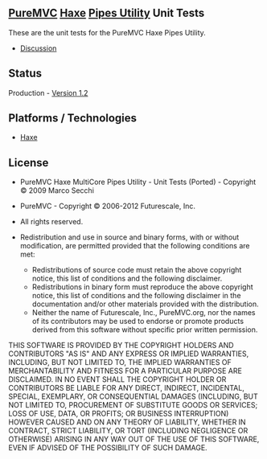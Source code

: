 ## [PureMVC](http://puremvc.github.com/) [Haxe](https://github.com/PureMVC/puremvc-haxe-multicore-framework/wiki) [Pipes Utility](https://github.com/PureMVC/puremvc-haxe-util-pipes/wiki) Unit Tests
These are the unit tests for the PureMVC Haxe Pipes Utility. 

* [Discussion](http://forums.puremvc.org/index.php?topic=935)

## Status
Production - [Version 1.2](https://github.com/PureMVC/puremvc-haxe-util-pipes-unittests/blob/master/VERSION)

## Platforms / Technologies
* [Haxe](http://en.wikipedia.org/wiki/Haxe)

## License
* PureMVC Haxe MultiCore Pipes Utility - Unit Tests (Ported) - Copyright © 2009 Marco Secchi 
* PureMVC - Copyright © 2006-2012 Futurescale, Inc.
* All rights reserved.

* Redistribution and use in source and binary forms, with or without modification, are permitted provided that the following conditions are met:

  * Redistributions of source code must retain the above copyright notice, this list of conditions and the following disclaimer.
  * Redistributions in binary form must reproduce the above copyright notice, this list of conditions and the following disclaimer in the documentation and/or other materials provided with the distribution.
  * Neither the name of Futurescale, Inc., PureMVC.org, nor the names of its contributors may be used to endorse or promote products derived from this software without specific prior written permission.

THIS SOFTWARE IS PROVIDED BY THE COPYRIGHT HOLDERS AND CONTRIBUTORS "AS IS" AND ANY EXPRESS OR IMPLIED WARRANTIES, INCLUDING, BUT NOT LIMITED TO, THE IMPLIED WARRANTIES OF MERCHANTABILITY AND FITNESS FOR A PARTICULAR PURPOSE ARE DISCLAIMED. IN NO EVENT SHALL THE COPYRIGHT HOLDER OR CONTRIBUTORS BE LIABLE FOR ANY DIRECT, INDIRECT, INCIDENTAL, SPECIAL, EXEMPLARY, OR CONSEQUENTIAL DAMAGES (INCLUDING, BUT NOT LIMITED TO, PROCUREMENT OF SUBSTITUTE GOODS OR SERVICES; LOSS OF USE, DATA, OR PROFITS; OR BUSINESS INTERRUPTION) HOWEVER CAUSED AND ON ANY THEORY OF LIABILITY, WHETHER IN CONTRACT, STRICT LIABILITY, OR TORT (INCLUDING NEGLIGENCE OR OTHERWISE) ARISING IN ANY WAY OUT OF THE USE OF THIS SOFTWARE, EVEN IF ADVISED OF THE POSSIBILITY OF SUCH DAMAGE.
